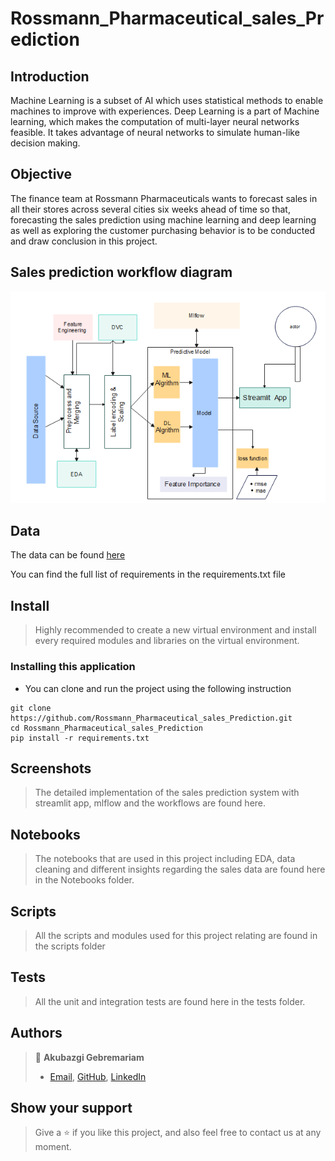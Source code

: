 # Rossmann_Pharmaceutical_sales_Prediction
## Introduction
Machine Learning is a subset of AI which uses statistical methods to enable machines to improve with experiences. Deep Learning is a part of Machine learning, which makes the computation of multi-layer neural networks feasible. It takes advantage of neural networks to simulate human-like decision making. 
## Objective
The finance team at Rossmann Pharmaceuticals wants to forecast sales in all their stores across several cities six weeks ahead of time so that, forecasting the sales prediction using machine learning and deep learning as well as exploring the customer purchasing behavior is to be conducted and draw conclusion in this project.

## Sales prediction workflow diagram
![](screenshot/salesPredictionWorkflow.png)

## Data
The data can be found [here](https://open-traffic.epfl.ch/index.php/downloads/#1599047632450-ebe509c8-1330)

You can find the full list of requirements in the requirements.txt file

## Install

> Highly recommended to create a new virtual environment and install every required modules and libraries on the virtual environment.

### Installing this application

- You can clone and run the project using the following instruction 

```
git clone https://github.com/Rossmann_Pharmaceutical_sales_Prediction.git
cd Rossmann_Pharmaceutical_sales_Prediction
pip install -r requirements.txt
```

## Screenshots

> The detailed implementation of the sales prediction system with streamlit app, mlflow  and the workflows are found here.

## Notebooks

> The notebooks that are used in this project including EDA, data cleaning and different insights regarding the sales data are found here in the Notebooks folder.

## Scripts

> All the scripts and modules used for this project relating are found in the scripts folder

## Tests

> All the unit and integration tests are found here in the tests folder.

## Authors

> 👤 **Akubazgi Gebremariam**
>
> - [Email](mailto:axutec14@gmail.com), [GitHub](https://github.com/ekubay), [LinkedIn](https://www.linkedin.com/in/ekubay/)

## Show your support

> Give a ⭐ if you like this project, and also feel free to contact us at any moment.
